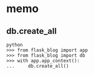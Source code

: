 # memo

## db.create_all
```
python
>>> from flask_blog import app
>>> from flask_blog import db
>>> with app.app_context():
...     db.create_all()
```